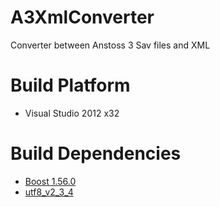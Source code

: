 # A3XmlConverter
Converter between Anstoss 3 Sav files and XML

# Build Platform

* Visual Studio 2012 x32

# Build Dependencies

* [Boost 1.56.0](https://sourceforge.net/projects/boost/files/boost-binaries/1.56.0/boost_1_56_0-msvc-11.0-32.exe/download)
* [utf8_v2_3_4](https://osdn.net/projects/sfnet_utfcpp/downloads/utf8cpp_2x/Release%202.3.4/utf8_v2_3_4.zip/)
